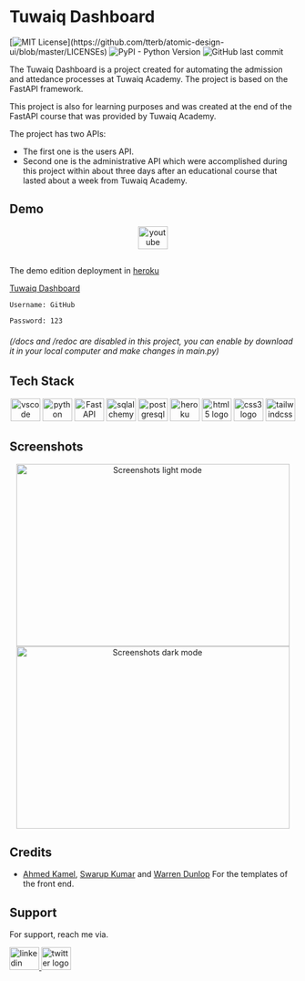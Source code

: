 # Tuwaiq Dashboard
[![MIT License](https://img.shields.io/apm/l/atomic-design-ui.svg?)](https://github.com/tterb/atomic-design-ui/blob/master/LICENSEs)
![PyPI - Python Version](https://img.shields.io/pypi/pyversions/fastAPI)
![GitHub last commit](https://img.shields.io/github/last-commit/SalehBM/Tuwaiq_Dashboard?style=flat-square)

The Tuwaiq Dashboard is a project created for automating the admission and attedance processes at Tuwaiq Academy. The project is based on the FastAPI framework.

This project is also for learning purposes and was created at the end of the FastAPI course that was provided by Tuwaiq Academy.

The project has two APIs: 
- The first one is the users API.
- Second one is the administrative API which were accomplished during this project within about three days after an educational course that lasted about a week from Tuwaiq Academy.


## Demo

<div align="center">
  <a href="https://youtu.be/mTXGgJ8MSdg" target="_blank">
    <img src="https://raw.githubusercontent.com/maurodesouza/profile-readme-generator/master/src/assets/icons/social/youtube/default.svg" width="52" height="40" alt="youtube logo"  />
  </a>
</div>

##

The demo edition deployment in [heroku](https://heroku.com/)

[Tuwaiq Dashboard](https://tuwaiqproject.herokuapp.com/login)

`Username: GitHub`

`Password: 123`

###### (/docs and /redoc are disabled in this project, you can enable by download it in your local computer and make changes in main.py)

## Tech Stack 

<div align="center">
  <img src="https://cdn.jsdelivr.net/gh/devicons/devicon/icons/vscode/vscode-original.svg" alt="vscode logo" width="52" height="40">
  <img src="https://cdn.jsdelivr.net/gh/devicons/devicon/icons/python/python-original.svg" alt="python logo" width="52" height="40">
  <img src="https://fastapi.tiangolo.com/img/logo-margin/logo-teal.png" alt="FastAPI logo" width="52" height="40">
  <img src="https://cdn.jsdelivr.net/gh/devicons/devicon/icons/sqlalchemy/sqlalchemy-original.svg" alt="sqlalchemy logo" width="52" height="40">
  <img src="https://cdn.jsdelivr.net/gh/devicons/devicon/icons/postgresql/postgresql-original.svg" alt="postgresql logo" width="52" height="40">
  <img src="https://cdn.jsdelivr.net/gh/devicons/devicon/icons/heroku/heroku-original.svg" alt="heroku logo" width="52" height="40">
  <img src="https://cdn.jsdelivr.net/gh/devicons/devicon/icons/html5/html5-original.svg" alt="html5 logo" width="52" height="40">
  <img src="https://cdn.jsdelivr.net/gh/devicons/devicon/icons/css3/css3-original.svg" alt="css3 logo" width="52" height="40">
  <img src="https://cdn.jsdelivr.net/gh/devicons/devicon/icons/tailwindcss/tailwindcss-original-wordmark.svg" alt="tailwindcss logo" width="52" height="40">
</div>

## Screenshots

<div align="center">
<img src="https://user-images.githubusercontent.com/80198620/178367643-c184fb87-2027-4e4e-8fba-6a985913e6c7.gif" alt="Screenshots light mode" width="480" height="320">
<img src="https://user-images.githubusercontent.com/80198620/178367579-f48d24b5-780a-4bfe-a1d2-8a6527a1c4dd.gif" alt="Screenshots dark mode" width="480" height="320">
</div>

## Credits

- [Ahmed Kamel](https://codepen.io/A_kamel), [Swarup Kumar](https://codepen.io/uiswarup) and [Warren Dunlop](https://codepen.io/warrendunlop) For the templates of the front end.

## Support

For support, reach me via.

  <a href="https://www.linkedin.com/in/salehbinmohammed" target="_blank">
    <img src="https://raw.githubusercontent.com/maurodesouza/profile-readme-generator/master/src/assets/icons/social/linkedin/default.svg" width="52" height="40" alt="linkedin logo"  />
  </a>
  <a href="https://twitter.com/imSalehM" target="_blank">
    <img src="https://raw.githubusercontent.com/maurodesouza/profile-readme-generator/master/src/assets/icons/social/twitter/default.svg" width="52" height="40" alt="twitter logo"  />
  </a>
